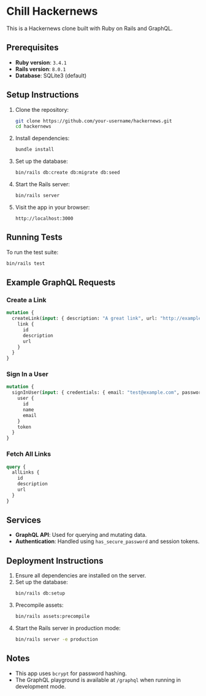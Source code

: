 # Chill Hackernews

This is a Hackernews clone built with Ruby on Rails and GraphQL.

## Prerequisites

- **Ruby version**: `3.4.1`
- **Rails version**: `8.0.1`
- **Database**: SQLite3 (default)

## Setup Instructions

1. Clone the repository:
   ```bash
   git clone https://github.com/your-username/hackernews.git
   cd hackernews
   ```

2. Install dependencies:
   ```bash
   bundle install
   ```

3. Set up the database:
   ```bash
   bin/rails db:create db:migrate db:seed
   ```

4. Start the Rails server:
   ```bash
   bin/rails server
   ```

5. Visit the app in your browser:
   ```
   http://localhost:3000
   ```

## Running Tests

To run the test suite:
```bash
bin/rails test
```

## Example GraphQL Requests

### Create a Link
```graphql
mutation {
  createLink(input: { description: "A great link", url: "http://example.com" }) {
    link {
      id
      description
      url
    }
  }
}
```

### Sign In a User
```graphql
mutation {
  signInUser(input: { credentials: { email: "test@example.com", password: "123456" } }) {
    user {
      id
      name
      email
    }
    token
  }
}
```

### Fetch All Links
```graphql
query {
  allLinks {
    id
    description
    url
  }
}
```

## Services

- **GraphQL API**: Used for querying and mutating data.
- **Authentication**: Handled using `has_secure_password` and session tokens.

## Deployment Instructions

1. Ensure all dependencies are installed on the server.
2. Set up the database:
   ```bash
   bin/rails db:setup
   ```
3. Precompile assets:
   ```bash
   bin/rails assets:precompile
   ```
4. Start the Rails server in production mode:
   ```bash
   bin/rails server -e production
   ```

## Notes

- This app uses `bcrypt` for password hashing.
- The GraphQL playground is available at `/graphql` when running in development mode.

